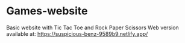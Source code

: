 # Games-website
Basic website with Tic Tac Toe and Rock Paper Scissors
Web version available at: https://suspicious-benz-9589b9.netlify.app/
